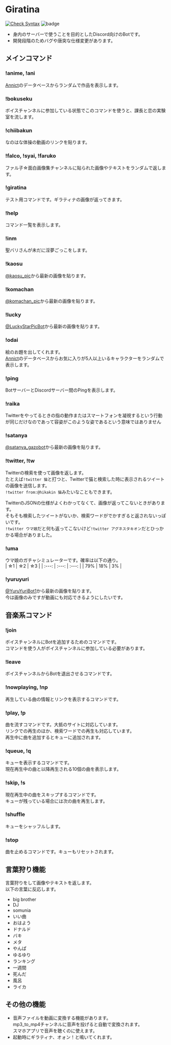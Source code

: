 # Giratina
[![Check Syntax](https://github.com/SehataKuro/Giratina/actions/workflows/check_syntax.yml/badge.svg?branch=master)](https://github.com/SehataKuro/Giratina/actions/workflows/check_syntax.yml)
![badge](https://github.com/neko252222/GIF/blob/main/badge.svg)
- 身内のサーバーで使うことを目的としたDiscord向けのBotです。
- 開発段階のためバグや唐突な仕様変更があります。

## メインコマンド
### !anime, !ani
[Annict](https://annict.com)のデータベースからランダムで作品を表示します。
### !bokuseku
ボイスチャンネルに参加している状態でこのコマンドを使うと、課長と恋の実験室を流します。
### !chiibakun
なのはな体操の動画のリンクを貼ります。
### !falco, !syai, !faruko
ファル子☆面白画像集チャンネルに貼られた画像やテキストをランダムで返します。
### !giratina
テスト用コマンドです。ギラティナの画像が返ってきます。
### !help
コマンド一覧を表示します。
### !inm
聖バリさんが未だに淫夢ごっこをします。
### !kaosu
[@kaosu_pic](https://twitter.com/kaosu_pic)から最新の画像を貼ります。
### !komachan
[@komachan_pic](https://twitter.com/komachan_pic)から最新の画像を貼ります。
### !lucky
[@LuckyStarPicBot](https://twitter.com/LuckyStarPicBot)から最新の画像を貼ります。
### !odai
絵のお題を出してくれます。  
[Annict](https://annict.com)のデータベースからお気に入りが5人以上いるキャラクターをランダムで表示します。
### !ping
BotサーバーとDiscordサーバー間のPingを表示します。
### !raika
Twitterをやってるときの指の動作またはスマートフォンを凝視するという行動が同じだけなのであって容姿がこのような姿であるという意味ではありません
### !satanya
[@satanya_gazobot](https://twitter.com/satanya_gazobot)から最新の画像を貼ります。
### !twitter, !tw
Twitterの検索を使って画像を返します。  
たとえば`!twitter 猫`と打つと、Twitterで猫と検索した時に表示されるツイートの画像を送信します。  
`!twitter from:@hikakin 猫`みたいなこともできます。

TwitterのJSONの仕様がよくわかってなくて、画像が返ってこないときがあります。  
そもそも検索したツイートがないか、検索ワードがでかすぎると返されないっぽいです。  
`!twitter ウマ娘`だと何も返ってこないけど`!twitter アグネスタキオン`だとひっかかる場合がありました。
### !uma
ウマ娘のガチャシミュレーターです。確率は以下の通り。  
| ☆1 | ☆2 | ☆3 |
| :---: | :---: | :---: |
| 79% | 18% | 3% |
### !yuruyuri
[@YuruYuriBot1](https://twitter.com/YuruYuriBot1)から最新の画像を貼ります。  
今は画像のみですが動画にも対応できるようにしたいです。

## 音楽系コマンド
### !join
ボイスチャンネルにBotを追加するためのコマンドです。  
コマンドを使う人がボイスチャンネルに参加している必要があります。
### !leave
ボイスチャンネルからBotを退出させるコマンドです。
### !nowplaying, !np
再生している曲の情報とリンクを表示するコマンドです。
### !play, !p
曲を流すコマンドです。大抵のサイトに対応しています。  
リンクでの再生のほか、検索ワードでの再生も対応しています。  
再生中に曲を追加するとキューに追加されます。
### !queue, !q
キューを表示するコマンドです。  
現在再生中の曲と以降再生される10個の曲を表示します。
### !skip, !s
現在再生中の曲をスキップするコマンドです。  
キューが残っている場合には次の曲を再生します。
### !shuffle
キューをシャッフルします。
### !stop
曲を止めるコマンドです。キューもリセットされます。

## 言葉狩り機能
言葉狩りをして画像やテキストを返します。   
以下の言葉に反応します。
- big brother
- DJ
- somunia
- いい曲
- おはよう
- ドナルド
- バキ
- メタ
- やんぱ
- ゆるゆり
- ランキング
- 一週間
- 死んだ
- 風呂
- ライカ

## その他の機能
- 音声ファイルを動画に変換する機能があります。  
mp3_to_mp4チャンネルに音声を投げると自動で変換されます。  
スマホアプリで音声を聴くのに使えます。
- 起動時にギラティナ、オォン！と鳴いてくれます。
